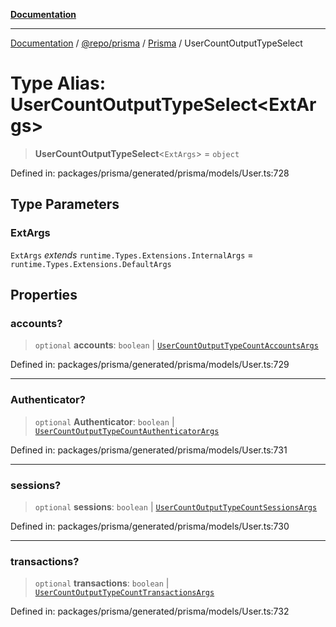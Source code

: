 [**Documentation**](../../../../../README.md)

***

[Documentation](../../../../../README.md) / [@repo/prisma](../../../README.md) / [Prisma](../README.md) / UserCountOutputTypeSelect

# Type Alias: UserCountOutputTypeSelect\<ExtArgs\>

> **UserCountOutputTypeSelect**\<`ExtArgs`\> = `object`

Defined in: packages/prisma/generated/prisma/models/User.ts:728

## Type Parameters

### ExtArgs

`ExtArgs` *extends* `runtime.Types.Extensions.InternalArgs` = `runtime.Types.Extensions.DefaultArgs`

## Properties

### accounts?

> `optional` **accounts**: `boolean` \| [`UserCountOutputTypeCountAccountsArgs`](UserCountOutputTypeCountAccountsArgs.md)

Defined in: packages/prisma/generated/prisma/models/User.ts:729

***

### Authenticator?

> `optional` **Authenticator**: `boolean` \| [`UserCountOutputTypeCountAuthenticatorArgs`](UserCountOutputTypeCountAuthenticatorArgs.md)

Defined in: packages/prisma/generated/prisma/models/User.ts:731

***

### sessions?

> `optional` **sessions**: `boolean` \| [`UserCountOutputTypeCountSessionsArgs`](UserCountOutputTypeCountSessionsArgs.md)

Defined in: packages/prisma/generated/prisma/models/User.ts:730

***

### transactions?

> `optional` **transactions**: `boolean` \| [`UserCountOutputTypeCountTransactionsArgs`](UserCountOutputTypeCountTransactionsArgs.md)

Defined in: packages/prisma/generated/prisma/models/User.ts:732
